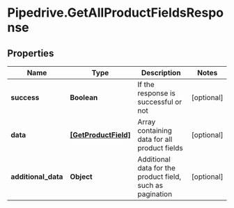 # Pipedrive.GetAllProductFieldsResponse

## Properties

Name | Type | Description | Notes
------------ | ------------- | ------------- | -------------
**success** | **Boolean** | If the response is successful or not | [optional] 
**data** | [**[GetProductField]**](GetProductField.md) | Array containing data for all product fields | [optional] 
**additional_data** | **Object** | Additional data for the product field, such as pagination | [optional] 


